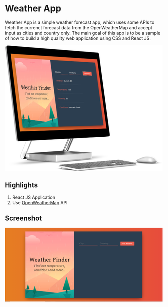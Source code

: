 # Weather App

Weather App is a simple weather forecast app, which uses some APIs to fetch the currenct forecast data from the OpenWeatherMap 
and accept input as cities and country only. The main goal of this app is to be a sample of how to build a high quality web application
using CSS and React JS.


![App Demo](https://github.com/bishwjeet-singh/weather-app/blob/master/Demo1.png)


## Highlights

1. React JS Application
2. Use [OpenWeatherMap](https://openweathermap.org/) API

## Screenshot

![Screenshot](https://github.com/bishwjeet-singh/weather-app/blob/master/Screenshot.PNG)
